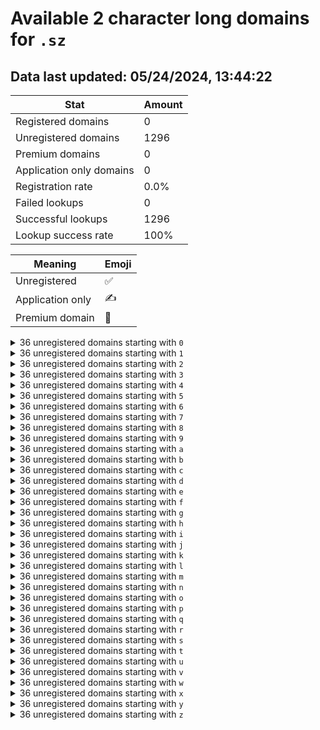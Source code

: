 # Available 2 character long domains for `.sz`

## Data last updated: 05/24/2024, 13:44:22

|Stat|Amount|
|--|--|
|Registered domains|0|
|Unregistered domains|1296|
|Premium domains|0|
|Application only domains|0|
|Registration rate|0.0%|
|Failed lookups|0|
|Successful lookups|1296|
|Lookup success rate|100%|


|Meaning|Emoji|
|--|--|
|Unregistered|:white_check_mark:|
|Application only|:writing_hand:|
|Premium domain|:gem:|

<details>
<summary>36 unregistered domains starting with <bold><code>0</code></bold></summary>

|Type|Domain|
|--|--|
|:white_check_mark:|`00.sz`|
|:white_check_mark:|`01.sz`|
|:white_check_mark:|`02.sz`|
|:white_check_mark:|`03.sz`|
|:white_check_mark:|`04.sz`|
|:white_check_mark:|`05.sz`|
|:white_check_mark:|`06.sz`|
|:white_check_mark:|`07.sz`|
|:white_check_mark:|`08.sz`|
|:white_check_mark:|`09.sz`|
|:white_check_mark:|`0a.sz`|
|:white_check_mark:|`0b.sz`|
|:white_check_mark:|`0c.sz`|
|:white_check_mark:|`0d.sz`|
|:white_check_mark:|`0e.sz`|
|:white_check_mark:|`0f.sz`|
|:white_check_mark:|`0g.sz`|
|:white_check_mark:|`0h.sz`|
|:white_check_mark:|`0i.sz`|
|:white_check_mark:|`0j.sz`|
|:white_check_mark:|`0k.sz`|
|:white_check_mark:|`0l.sz`|
|:white_check_mark:|`0m.sz`|
|:white_check_mark:|`0n.sz`|
|:white_check_mark:|`0o.sz`|
|:white_check_mark:|`0p.sz`|
|:white_check_mark:|`0q.sz`|
|:white_check_mark:|`0r.sz`|
|:white_check_mark:|`0s.sz`|
|:white_check_mark:|`0t.sz`|
|:white_check_mark:|`0u.sz`|
|:white_check_mark:|`0v.sz`|
|:white_check_mark:|`0w.sz`|
|:white_check_mark:|`0x.sz`|
|:white_check_mark:|`0y.sz`|
|:white_check_mark:|`0z.sz`|
</details>
<details>
<summary>36 unregistered domains starting with <bold><code>1</code></bold></summary>

|Type|Domain|
|--|--|
|:white_check_mark:|`10.sz`|
|:white_check_mark:|`11.sz`|
|:white_check_mark:|`12.sz`|
|:white_check_mark:|`13.sz`|
|:white_check_mark:|`14.sz`|
|:white_check_mark:|`15.sz`|
|:white_check_mark:|`16.sz`|
|:white_check_mark:|`17.sz`|
|:white_check_mark:|`18.sz`|
|:white_check_mark:|`19.sz`|
|:white_check_mark:|`1a.sz`|
|:white_check_mark:|`1b.sz`|
|:white_check_mark:|`1c.sz`|
|:white_check_mark:|`1d.sz`|
|:white_check_mark:|`1e.sz`|
|:white_check_mark:|`1f.sz`|
|:white_check_mark:|`1g.sz`|
|:white_check_mark:|`1h.sz`|
|:white_check_mark:|`1i.sz`|
|:white_check_mark:|`1j.sz`|
|:white_check_mark:|`1k.sz`|
|:white_check_mark:|`1l.sz`|
|:white_check_mark:|`1m.sz`|
|:white_check_mark:|`1n.sz`|
|:white_check_mark:|`1o.sz`|
|:white_check_mark:|`1p.sz`|
|:white_check_mark:|`1q.sz`|
|:white_check_mark:|`1r.sz`|
|:white_check_mark:|`1s.sz`|
|:white_check_mark:|`1t.sz`|
|:white_check_mark:|`1u.sz`|
|:white_check_mark:|`1v.sz`|
|:white_check_mark:|`1w.sz`|
|:white_check_mark:|`1x.sz`|
|:white_check_mark:|`1y.sz`|
|:white_check_mark:|`1z.sz`|
</details>
<details>
<summary>36 unregistered domains starting with <bold><code>2</code></bold></summary>

|Type|Domain|
|--|--|
|:white_check_mark:|`20.sz`|
|:white_check_mark:|`21.sz`|
|:white_check_mark:|`22.sz`|
|:white_check_mark:|`23.sz`|
|:white_check_mark:|`24.sz`|
|:white_check_mark:|`25.sz`|
|:white_check_mark:|`26.sz`|
|:white_check_mark:|`27.sz`|
|:white_check_mark:|`28.sz`|
|:white_check_mark:|`29.sz`|
|:white_check_mark:|`2a.sz`|
|:white_check_mark:|`2b.sz`|
|:white_check_mark:|`2c.sz`|
|:white_check_mark:|`2d.sz`|
|:white_check_mark:|`2e.sz`|
|:white_check_mark:|`2f.sz`|
|:white_check_mark:|`2g.sz`|
|:white_check_mark:|`2h.sz`|
|:white_check_mark:|`2i.sz`|
|:white_check_mark:|`2j.sz`|
|:white_check_mark:|`2k.sz`|
|:white_check_mark:|`2l.sz`|
|:white_check_mark:|`2m.sz`|
|:white_check_mark:|`2n.sz`|
|:white_check_mark:|`2o.sz`|
|:white_check_mark:|`2p.sz`|
|:white_check_mark:|`2q.sz`|
|:white_check_mark:|`2r.sz`|
|:white_check_mark:|`2s.sz`|
|:white_check_mark:|`2t.sz`|
|:white_check_mark:|`2u.sz`|
|:white_check_mark:|`2v.sz`|
|:white_check_mark:|`2w.sz`|
|:white_check_mark:|`2x.sz`|
|:white_check_mark:|`2y.sz`|
|:white_check_mark:|`2z.sz`|
</details>
<details>
<summary>36 unregistered domains starting with <bold><code>3</code></bold></summary>

|Type|Domain|
|--|--|
|:white_check_mark:|`30.sz`|
|:white_check_mark:|`31.sz`|
|:white_check_mark:|`32.sz`|
|:white_check_mark:|`33.sz`|
|:white_check_mark:|`34.sz`|
|:white_check_mark:|`35.sz`|
|:white_check_mark:|`36.sz`|
|:white_check_mark:|`37.sz`|
|:white_check_mark:|`38.sz`|
|:white_check_mark:|`39.sz`|
|:white_check_mark:|`3a.sz`|
|:white_check_mark:|`3b.sz`|
|:white_check_mark:|`3c.sz`|
|:white_check_mark:|`3d.sz`|
|:white_check_mark:|`3e.sz`|
|:white_check_mark:|`3f.sz`|
|:white_check_mark:|`3g.sz`|
|:white_check_mark:|`3h.sz`|
|:white_check_mark:|`3i.sz`|
|:white_check_mark:|`3j.sz`|
|:white_check_mark:|`3k.sz`|
|:white_check_mark:|`3l.sz`|
|:white_check_mark:|`3m.sz`|
|:white_check_mark:|`3n.sz`|
|:white_check_mark:|`3o.sz`|
|:white_check_mark:|`3p.sz`|
|:white_check_mark:|`3q.sz`|
|:white_check_mark:|`3r.sz`|
|:white_check_mark:|`3s.sz`|
|:white_check_mark:|`3t.sz`|
|:white_check_mark:|`3u.sz`|
|:white_check_mark:|`3v.sz`|
|:white_check_mark:|`3w.sz`|
|:white_check_mark:|`3x.sz`|
|:white_check_mark:|`3y.sz`|
|:white_check_mark:|`3z.sz`|
</details>
<details>
<summary>36 unregistered domains starting with <bold><code>4</code></bold></summary>

|Type|Domain|
|--|--|
|:white_check_mark:|`40.sz`|
|:white_check_mark:|`41.sz`|
|:white_check_mark:|`42.sz`|
|:white_check_mark:|`43.sz`|
|:white_check_mark:|`44.sz`|
|:white_check_mark:|`45.sz`|
|:white_check_mark:|`46.sz`|
|:white_check_mark:|`47.sz`|
|:white_check_mark:|`48.sz`|
|:white_check_mark:|`49.sz`|
|:white_check_mark:|`4a.sz`|
|:white_check_mark:|`4b.sz`|
|:white_check_mark:|`4c.sz`|
|:white_check_mark:|`4d.sz`|
|:white_check_mark:|`4e.sz`|
|:white_check_mark:|`4f.sz`|
|:white_check_mark:|`4g.sz`|
|:white_check_mark:|`4h.sz`|
|:white_check_mark:|`4i.sz`|
|:white_check_mark:|`4j.sz`|
|:white_check_mark:|`4k.sz`|
|:white_check_mark:|`4l.sz`|
|:white_check_mark:|`4m.sz`|
|:white_check_mark:|`4n.sz`|
|:white_check_mark:|`4o.sz`|
|:white_check_mark:|`4p.sz`|
|:white_check_mark:|`4q.sz`|
|:white_check_mark:|`4r.sz`|
|:white_check_mark:|`4s.sz`|
|:white_check_mark:|`4t.sz`|
|:white_check_mark:|`4u.sz`|
|:white_check_mark:|`4v.sz`|
|:white_check_mark:|`4w.sz`|
|:white_check_mark:|`4x.sz`|
|:white_check_mark:|`4y.sz`|
|:white_check_mark:|`4z.sz`|
</details>
<details>
<summary>36 unregistered domains starting with <bold><code>5</code></bold></summary>

|Type|Domain|
|--|--|
|:white_check_mark:|`50.sz`|
|:white_check_mark:|`51.sz`|
|:white_check_mark:|`52.sz`|
|:white_check_mark:|`53.sz`|
|:white_check_mark:|`54.sz`|
|:white_check_mark:|`55.sz`|
|:white_check_mark:|`56.sz`|
|:white_check_mark:|`57.sz`|
|:white_check_mark:|`58.sz`|
|:white_check_mark:|`59.sz`|
|:white_check_mark:|`5a.sz`|
|:white_check_mark:|`5b.sz`|
|:white_check_mark:|`5c.sz`|
|:white_check_mark:|`5d.sz`|
|:white_check_mark:|`5e.sz`|
|:white_check_mark:|`5f.sz`|
|:white_check_mark:|`5g.sz`|
|:white_check_mark:|`5h.sz`|
|:white_check_mark:|`5i.sz`|
|:white_check_mark:|`5j.sz`|
|:white_check_mark:|`5k.sz`|
|:white_check_mark:|`5l.sz`|
|:white_check_mark:|`5m.sz`|
|:white_check_mark:|`5n.sz`|
|:white_check_mark:|`5o.sz`|
|:white_check_mark:|`5p.sz`|
|:white_check_mark:|`5q.sz`|
|:white_check_mark:|`5r.sz`|
|:white_check_mark:|`5s.sz`|
|:white_check_mark:|`5t.sz`|
|:white_check_mark:|`5u.sz`|
|:white_check_mark:|`5v.sz`|
|:white_check_mark:|`5w.sz`|
|:white_check_mark:|`5x.sz`|
|:white_check_mark:|`5y.sz`|
|:white_check_mark:|`5z.sz`|
</details>
<details>
<summary>36 unregistered domains starting with <bold><code>6</code></bold></summary>

|Type|Domain|
|--|--|
|:white_check_mark:|`60.sz`|
|:white_check_mark:|`61.sz`|
|:white_check_mark:|`62.sz`|
|:white_check_mark:|`63.sz`|
|:white_check_mark:|`64.sz`|
|:white_check_mark:|`65.sz`|
|:white_check_mark:|`66.sz`|
|:white_check_mark:|`67.sz`|
|:white_check_mark:|`68.sz`|
|:white_check_mark:|`69.sz`|
|:white_check_mark:|`6a.sz`|
|:white_check_mark:|`6b.sz`|
|:white_check_mark:|`6c.sz`|
|:white_check_mark:|`6d.sz`|
|:white_check_mark:|`6e.sz`|
|:white_check_mark:|`6f.sz`|
|:white_check_mark:|`6g.sz`|
|:white_check_mark:|`6h.sz`|
|:white_check_mark:|`6i.sz`|
|:white_check_mark:|`6j.sz`|
|:white_check_mark:|`6k.sz`|
|:white_check_mark:|`6l.sz`|
|:white_check_mark:|`6m.sz`|
|:white_check_mark:|`6n.sz`|
|:white_check_mark:|`6o.sz`|
|:white_check_mark:|`6p.sz`|
|:white_check_mark:|`6q.sz`|
|:white_check_mark:|`6r.sz`|
|:white_check_mark:|`6s.sz`|
|:white_check_mark:|`6t.sz`|
|:white_check_mark:|`6u.sz`|
|:white_check_mark:|`6v.sz`|
|:white_check_mark:|`6w.sz`|
|:white_check_mark:|`6x.sz`|
|:white_check_mark:|`6y.sz`|
|:white_check_mark:|`6z.sz`|
</details>
<details>
<summary>36 unregistered domains starting with <bold><code>7</code></bold></summary>

|Type|Domain|
|--|--|
|:white_check_mark:|`70.sz`|
|:white_check_mark:|`71.sz`|
|:white_check_mark:|`72.sz`|
|:white_check_mark:|`73.sz`|
|:white_check_mark:|`74.sz`|
|:white_check_mark:|`75.sz`|
|:white_check_mark:|`76.sz`|
|:white_check_mark:|`77.sz`|
|:white_check_mark:|`78.sz`|
|:white_check_mark:|`79.sz`|
|:white_check_mark:|`7a.sz`|
|:white_check_mark:|`7b.sz`|
|:white_check_mark:|`7c.sz`|
|:white_check_mark:|`7d.sz`|
|:white_check_mark:|`7e.sz`|
|:white_check_mark:|`7f.sz`|
|:white_check_mark:|`7g.sz`|
|:white_check_mark:|`7h.sz`|
|:white_check_mark:|`7i.sz`|
|:white_check_mark:|`7j.sz`|
|:white_check_mark:|`7k.sz`|
|:white_check_mark:|`7l.sz`|
|:white_check_mark:|`7m.sz`|
|:white_check_mark:|`7n.sz`|
|:white_check_mark:|`7o.sz`|
|:white_check_mark:|`7p.sz`|
|:white_check_mark:|`7q.sz`|
|:white_check_mark:|`7r.sz`|
|:white_check_mark:|`7s.sz`|
|:white_check_mark:|`7t.sz`|
|:white_check_mark:|`7u.sz`|
|:white_check_mark:|`7v.sz`|
|:white_check_mark:|`7w.sz`|
|:white_check_mark:|`7x.sz`|
|:white_check_mark:|`7y.sz`|
|:white_check_mark:|`7z.sz`|
</details>
<details>
<summary>36 unregistered domains starting with <bold><code>8</code></bold></summary>

|Type|Domain|
|--|--|
|:white_check_mark:|`80.sz`|
|:white_check_mark:|`81.sz`|
|:white_check_mark:|`82.sz`|
|:white_check_mark:|`83.sz`|
|:white_check_mark:|`84.sz`|
|:white_check_mark:|`85.sz`|
|:white_check_mark:|`86.sz`|
|:white_check_mark:|`87.sz`|
|:white_check_mark:|`88.sz`|
|:white_check_mark:|`89.sz`|
|:white_check_mark:|`8a.sz`|
|:white_check_mark:|`8b.sz`|
|:white_check_mark:|`8c.sz`|
|:white_check_mark:|`8d.sz`|
|:white_check_mark:|`8e.sz`|
|:white_check_mark:|`8f.sz`|
|:white_check_mark:|`8g.sz`|
|:white_check_mark:|`8h.sz`|
|:white_check_mark:|`8i.sz`|
|:white_check_mark:|`8j.sz`|
|:white_check_mark:|`8k.sz`|
|:white_check_mark:|`8l.sz`|
|:white_check_mark:|`8m.sz`|
|:white_check_mark:|`8n.sz`|
|:white_check_mark:|`8o.sz`|
|:white_check_mark:|`8p.sz`|
|:white_check_mark:|`8q.sz`|
|:white_check_mark:|`8r.sz`|
|:white_check_mark:|`8s.sz`|
|:white_check_mark:|`8t.sz`|
|:white_check_mark:|`8u.sz`|
|:white_check_mark:|`8v.sz`|
|:white_check_mark:|`8w.sz`|
|:white_check_mark:|`8x.sz`|
|:white_check_mark:|`8y.sz`|
|:white_check_mark:|`8z.sz`|
</details>
<details>
<summary>36 unregistered domains starting with <bold><code>9</code></bold></summary>

|Type|Domain|
|--|--|
|:white_check_mark:|`90.sz`|
|:white_check_mark:|`91.sz`|
|:white_check_mark:|`92.sz`|
|:white_check_mark:|`93.sz`|
|:white_check_mark:|`94.sz`|
|:white_check_mark:|`95.sz`|
|:white_check_mark:|`96.sz`|
|:white_check_mark:|`97.sz`|
|:white_check_mark:|`98.sz`|
|:white_check_mark:|`99.sz`|
|:white_check_mark:|`9a.sz`|
|:white_check_mark:|`9b.sz`|
|:white_check_mark:|`9c.sz`|
|:white_check_mark:|`9d.sz`|
|:white_check_mark:|`9e.sz`|
|:white_check_mark:|`9f.sz`|
|:white_check_mark:|`9g.sz`|
|:white_check_mark:|`9h.sz`|
|:white_check_mark:|`9i.sz`|
|:white_check_mark:|`9j.sz`|
|:white_check_mark:|`9k.sz`|
|:white_check_mark:|`9l.sz`|
|:white_check_mark:|`9m.sz`|
|:white_check_mark:|`9n.sz`|
|:white_check_mark:|`9o.sz`|
|:white_check_mark:|`9p.sz`|
|:white_check_mark:|`9q.sz`|
|:white_check_mark:|`9r.sz`|
|:white_check_mark:|`9s.sz`|
|:white_check_mark:|`9t.sz`|
|:white_check_mark:|`9u.sz`|
|:white_check_mark:|`9v.sz`|
|:white_check_mark:|`9w.sz`|
|:white_check_mark:|`9x.sz`|
|:white_check_mark:|`9y.sz`|
|:white_check_mark:|`9z.sz`|
</details>
<details>
<summary>36 unregistered domains starting with <bold><code>a</code></bold></summary>

|Type|Domain|
|--|--|
|:white_check_mark:|`a0.sz`|
|:white_check_mark:|`a1.sz`|
|:white_check_mark:|`a2.sz`|
|:white_check_mark:|`a3.sz`|
|:white_check_mark:|`a4.sz`|
|:white_check_mark:|`a5.sz`|
|:white_check_mark:|`a6.sz`|
|:white_check_mark:|`a7.sz`|
|:white_check_mark:|`a8.sz`|
|:white_check_mark:|`a9.sz`|
|:white_check_mark:|`aa.sz`|
|:white_check_mark:|`ab.sz`|
|:white_check_mark:|`ac.sz`|
|:white_check_mark:|`ad.sz`|
|:white_check_mark:|`ae.sz`|
|:white_check_mark:|`af.sz`|
|:white_check_mark:|`ag.sz`|
|:white_check_mark:|`ah.sz`|
|:white_check_mark:|`ai.sz`|
|:white_check_mark:|`aj.sz`|
|:white_check_mark:|`ak.sz`|
|:white_check_mark:|`al.sz`|
|:white_check_mark:|`am.sz`|
|:white_check_mark:|`an.sz`|
|:white_check_mark:|`ao.sz`|
|:white_check_mark:|`ap.sz`|
|:white_check_mark:|`aq.sz`|
|:white_check_mark:|`ar.sz`|
|:white_check_mark:|`as.sz`|
|:white_check_mark:|`at.sz`|
|:white_check_mark:|`au.sz`|
|:white_check_mark:|`av.sz`|
|:white_check_mark:|`aw.sz`|
|:white_check_mark:|`ax.sz`|
|:white_check_mark:|`ay.sz`|
|:white_check_mark:|`az.sz`|
</details>
<details>
<summary>36 unregistered domains starting with <bold><code>b</code></bold></summary>

|Type|Domain|
|--|--|
|:white_check_mark:|`b0.sz`|
|:white_check_mark:|`b1.sz`|
|:white_check_mark:|`b2.sz`|
|:white_check_mark:|`b3.sz`|
|:white_check_mark:|`b4.sz`|
|:white_check_mark:|`b5.sz`|
|:white_check_mark:|`b6.sz`|
|:white_check_mark:|`b7.sz`|
|:white_check_mark:|`b8.sz`|
|:white_check_mark:|`b9.sz`|
|:white_check_mark:|`ba.sz`|
|:white_check_mark:|`bb.sz`|
|:white_check_mark:|`bc.sz`|
|:white_check_mark:|`bd.sz`|
|:white_check_mark:|`be.sz`|
|:white_check_mark:|`bf.sz`|
|:white_check_mark:|`bg.sz`|
|:white_check_mark:|`bh.sz`|
|:white_check_mark:|`bi.sz`|
|:white_check_mark:|`bj.sz`|
|:white_check_mark:|`bk.sz`|
|:white_check_mark:|`bl.sz`|
|:white_check_mark:|`bm.sz`|
|:white_check_mark:|`bn.sz`|
|:white_check_mark:|`bo.sz`|
|:white_check_mark:|`bp.sz`|
|:white_check_mark:|`bq.sz`|
|:white_check_mark:|`br.sz`|
|:white_check_mark:|`bs.sz`|
|:white_check_mark:|`bt.sz`|
|:white_check_mark:|`bu.sz`|
|:white_check_mark:|`bv.sz`|
|:white_check_mark:|`bw.sz`|
|:white_check_mark:|`bx.sz`|
|:white_check_mark:|`by.sz`|
|:white_check_mark:|`bz.sz`|
</details>
<details>
<summary>36 unregistered domains starting with <bold><code>c</code></bold></summary>

|Type|Domain|
|--|--|
|:white_check_mark:|`c0.sz`|
|:white_check_mark:|`c1.sz`|
|:white_check_mark:|`c2.sz`|
|:white_check_mark:|`c3.sz`|
|:white_check_mark:|`c4.sz`|
|:white_check_mark:|`c5.sz`|
|:white_check_mark:|`c6.sz`|
|:white_check_mark:|`c7.sz`|
|:white_check_mark:|`c8.sz`|
|:white_check_mark:|`c9.sz`|
|:white_check_mark:|`ca.sz`|
|:white_check_mark:|`cb.sz`|
|:white_check_mark:|`cc.sz`|
|:white_check_mark:|`cd.sz`|
|:white_check_mark:|`ce.sz`|
|:white_check_mark:|`cf.sz`|
|:white_check_mark:|`cg.sz`|
|:white_check_mark:|`ch.sz`|
|:white_check_mark:|`ci.sz`|
|:white_check_mark:|`cj.sz`|
|:white_check_mark:|`ck.sz`|
|:white_check_mark:|`cl.sz`|
|:white_check_mark:|`cm.sz`|
|:white_check_mark:|`cn.sz`|
|:white_check_mark:|`co.sz`|
|:white_check_mark:|`cp.sz`|
|:white_check_mark:|`cq.sz`|
|:white_check_mark:|`cr.sz`|
|:white_check_mark:|`cs.sz`|
|:white_check_mark:|`ct.sz`|
|:white_check_mark:|`cu.sz`|
|:white_check_mark:|`cv.sz`|
|:white_check_mark:|`cw.sz`|
|:white_check_mark:|`cx.sz`|
|:white_check_mark:|`cy.sz`|
|:white_check_mark:|`cz.sz`|
</details>
<details>
<summary>36 unregistered domains starting with <bold><code>d</code></bold></summary>

|Type|Domain|
|--|--|
|:white_check_mark:|`d0.sz`|
|:white_check_mark:|`d1.sz`|
|:white_check_mark:|`d2.sz`|
|:white_check_mark:|`d3.sz`|
|:white_check_mark:|`d4.sz`|
|:white_check_mark:|`d5.sz`|
|:white_check_mark:|`d6.sz`|
|:white_check_mark:|`d7.sz`|
|:white_check_mark:|`d8.sz`|
|:white_check_mark:|`d9.sz`|
|:white_check_mark:|`da.sz`|
|:white_check_mark:|`db.sz`|
|:white_check_mark:|`dc.sz`|
|:white_check_mark:|`dd.sz`|
|:white_check_mark:|`de.sz`|
|:white_check_mark:|`df.sz`|
|:white_check_mark:|`dg.sz`|
|:white_check_mark:|`dh.sz`|
|:white_check_mark:|`di.sz`|
|:white_check_mark:|`dj.sz`|
|:white_check_mark:|`dk.sz`|
|:white_check_mark:|`dl.sz`|
|:white_check_mark:|`dm.sz`|
|:white_check_mark:|`dn.sz`|
|:white_check_mark:|`do.sz`|
|:white_check_mark:|`dp.sz`|
|:white_check_mark:|`dq.sz`|
|:white_check_mark:|`dr.sz`|
|:white_check_mark:|`ds.sz`|
|:white_check_mark:|`dt.sz`|
|:white_check_mark:|`du.sz`|
|:white_check_mark:|`dv.sz`|
|:white_check_mark:|`dw.sz`|
|:white_check_mark:|`dx.sz`|
|:white_check_mark:|`dy.sz`|
|:white_check_mark:|`dz.sz`|
</details>
<details>
<summary>36 unregistered domains starting with <bold><code>e</code></bold></summary>

|Type|Domain|
|--|--|
|:white_check_mark:|`e0.sz`|
|:white_check_mark:|`e1.sz`|
|:white_check_mark:|`e2.sz`|
|:white_check_mark:|`e3.sz`|
|:white_check_mark:|`e4.sz`|
|:white_check_mark:|`e5.sz`|
|:white_check_mark:|`e6.sz`|
|:white_check_mark:|`e7.sz`|
|:white_check_mark:|`e8.sz`|
|:white_check_mark:|`e9.sz`|
|:white_check_mark:|`ea.sz`|
|:white_check_mark:|`eb.sz`|
|:white_check_mark:|`ec.sz`|
|:white_check_mark:|`ed.sz`|
|:white_check_mark:|`ee.sz`|
|:white_check_mark:|`ef.sz`|
|:white_check_mark:|`eg.sz`|
|:white_check_mark:|`eh.sz`|
|:white_check_mark:|`ei.sz`|
|:white_check_mark:|`ej.sz`|
|:white_check_mark:|`ek.sz`|
|:white_check_mark:|`el.sz`|
|:white_check_mark:|`em.sz`|
|:white_check_mark:|`en.sz`|
|:white_check_mark:|`eo.sz`|
|:white_check_mark:|`ep.sz`|
|:white_check_mark:|`eq.sz`|
|:white_check_mark:|`er.sz`|
|:white_check_mark:|`es.sz`|
|:white_check_mark:|`et.sz`|
|:white_check_mark:|`eu.sz`|
|:white_check_mark:|`ev.sz`|
|:white_check_mark:|`ew.sz`|
|:white_check_mark:|`ex.sz`|
|:white_check_mark:|`ey.sz`|
|:white_check_mark:|`ez.sz`|
</details>
<details>
<summary>36 unregistered domains starting with <bold><code>f</code></bold></summary>

|Type|Domain|
|--|--|
|:white_check_mark:|`f0.sz`|
|:white_check_mark:|`f1.sz`|
|:white_check_mark:|`f2.sz`|
|:white_check_mark:|`f3.sz`|
|:white_check_mark:|`f4.sz`|
|:white_check_mark:|`f5.sz`|
|:white_check_mark:|`f6.sz`|
|:white_check_mark:|`f7.sz`|
|:white_check_mark:|`f8.sz`|
|:white_check_mark:|`f9.sz`|
|:white_check_mark:|`fa.sz`|
|:white_check_mark:|`fb.sz`|
|:white_check_mark:|`fc.sz`|
|:white_check_mark:|`fd.sz`|
|:white_check_mark:|`fe.sz`|
|:white_check_mark:|`ff.sz`|
|:white_check_mark:|`fg.sz`|
|:white_check_mark:|`fh.sz`|
|:white_check_mark:|`fi.sz`|
|:white_check_mark:|`fj.sz`|
|:white_check_mark:|`fk.sz`|
|:white_check_mark:|`fl.sz`|
|:white_check_mark:|`fm.sz`|
|:white_check_mark:|`fn.sz`|
|:white_check_mark:|`fo.sz`|
|:white_check_mark:|`fp.sz`|
|:white_check_mark:|`fq.sz`|
|:white_check_mark:|`fr.sz`|
|:white_check_mark:|`fs.sz`|
|:white_check_mark:|`ft.sz`|
|:white_check_mark:|`fu.sz`|
|:white_check_mark:|`fv.sz`|
|:white_check_mark:|`fw.sz`|
|:white_check_mark:|`fx.sz`|
|:white_check_mark:|`fy.sz`|
|:white_check_mark:|`fz.sz`|
</details>
<details>
<summary>36 unregistered domains starting with <bold><code>g</code></bold></summary>

|Type|Domain|
|--|--|
|:white_check_mark:|`g0.sz`|
|:white_check_mark:|`g1.sz`|
|:white_check_mark:|`g2.sz`|
|:white_check_mark:|`g3.sz`|
|:white_check_mark:|`g4.sz`|
|:white_check_mark:|`g5.sz`|
|:white_check_mark:|`g6.sz`|
|:white_check_mark:|`g7.sz`|
|:white_check_mark:|`g8.sz`|
|:white_check_mark:|`g9.sz`|
|:white_check_mark:|`ga.sz`|
|:white_check_mark:|`gb.sz`|
|:white_check_mark:|`gc.sz`|
|:white_check_mark:|`gd.sz`|
|:white_check_mark:|`ge.sz`|
|:white_check_mark:|`gf.sz`|
|:white_check_mark:|`gg.sz`|
|:white_check_mark:|`gh.sz`|
|:white_check_mark:|`gi.sz`|
|:white_check_mark:|`gj.sz`|
|:white_check_mark:|`gk.sz`|
|:white_check_mark:|`gl.sz`|
|:white_check_mark:|`gm.sz`|
|:white_check_mark:|`gn.sz`|
|:white_check_mark:|`go.sz`|
|:white_check_mark:|`gp.sz`|
|:white_check_mark:|`gq.sz`|
|:white_check_mark:|`gr.sz`|
|:white_check_mark:|`gs.sz`|
|:white_check_mark:|`gt.sz`|
|:white_check_mark:|`gu.sz`|
|:white_check_mark:|`gv.sz`|
|:white_check_mark:|`gw.sz`|
|:white_check_mark:|`gx.sz`|
|:white_check_mark:|`gy.sz`|
|:white_check_mark:|`gz.sz`|
</details>
<details>
<summary>36 unregistered domains starting with <bold><code>h</code></bold></summary>

|Type|Domain|
|--|--|
|:white_check_mark:|`h0.sz`|
|:white_check_mark:|`h1.sz`|
|:white_check_mark:|`h2.sz`|
|:white_check_mark:|`h3.sz`|
|:white_check_mark:|`h4.sz`|
|:white_check_mark:|`h5.sz`|
|:white_check_mark:|`h6.sz`|
|:white_check_mark:|`h7.sz`|
|:white_check_mark:|`h8.sz`|
|:white_check_mark:|`h9.sz`|
|:white_check_mark:|`ha.sz`|
|:white_check_mark:|`hb.sz`|
|:white_check_mark:|`hc.sz`|
|:white_check_mark:|`hd.sz`|
|:white_check_mark:|`he.sz`|
|:white_check_mark:|`hf.sz`|
|:white_check_mark:|`hg.sz`|
|:white_check_mark:|`hh.sz`|
|:white_check_mark:|`hi.sz`|
|:white_check_mark:|`hj.sz`|
|:white_check_mark:|`hk.sz`|
|:white_check_mark:|`hl.sz`|
|:white_check_mark:|`hm.sz`|
|:white_check_mark:|`hn.sz`|
|:white_check_mark:|`ho.sz`|
|:white_check_mark:|`hp.sz`|
|:white_check_mark:|`hq.sz`|
|:white_check_mark:|`hr.sz`|
|:white_check_mark:|`hs.sz`|
|:white_check_mark:|`ht.sz`|
|:white_check_mark:|`hu.sz`|
|:white_check_mark:|`hv.sz`|
|:white_check_mark:|`hw.sz`|
|:white_check_mark:|`hx.sz`|
|:white_check_mark:|`hy.sz`|
|:white_check_mark:|`hz.sz`|
</details>
<details>
<summary>36 unregistered domains starting with <bold><code>i</code></bold></summary>

|Type|Domain|
|--|--|
|:white_check_mark:|`i0.sz`|
|:white_check_mark:|`i1.sz`|
|:white_check_mark:|`i2.sz`|
|:white_check_mark:|`i3.sz`|
|:white_check_mark:|`i4.sz`|
|:white_check_mark:|`i5.sz`|
|:white_check_mark:|`i6.sz`|
|:white_check_mark:|`i7.sz`|
|:white_check_mark:|`i8.sz`|
|:white_check_mark:|`i9.sz`|
|:white_check_mark:|`ia.sz`|
|:white_check_mark:|`ib.sz`|
|:white_check_mark:|`ic.sz`|
|:white_check_mark:|`id.sz`|
|:white_check_mark:|`ie.sz`|
|:white_check_mark:|`if.sz`|
|:white_check_mark:|`ig.sz`|
|:white_check_mark:|`ih.sz`|
|:white_check_mark:|`ii.sz`|
|:white_check_mark:|`ij.sz`|
|:white_check_mark:|`ik.sz`|
|:white_check_mark:|`il.sz`|
|:white_check_mark:|`im.sz`|
|:white_check_mark:|`in.sz`|
|:white_check_mark:|`io.sz`|
|:white_check_mark:|`ip.sz`|
|:white_check_mark:|`iq.sz`|
|:white_check_mark:|`ir.sz`|
|:white_check_mark:|`is.sz`|
|:white_check_mark:|`it.sz`|
|:white_check_mark:|`iu.sz`|
|:white_check_mark:|`iv.sz`|
|:white_check_mark:|`iw.sz`|
|:white_check_mark:|`ix.sz`|
|:white_check_mark:|`iy.sz`|
|:white_check_mark:|`iz.sz`|
</details>
<details>
<summary>36 unregistered domains starting with <bold><code>j</code></bold></summary>

|Type|Domain|
|--|--|
|:white_check_mark:|`j0.sz`|
|:white_check_mark:|`j1.sz`|
|:white_check_mark:|`j2.sz`|
|:white_check_mark:|`j3.sz`|
|:white_check_mark:|`j4.sz`|
|:white_check_mark:|`j5.sz`|
|:white_check_mark:|`j6.sz`|
|:white_check_mark:|`j7.sz`|
|:white_check_mark:|`j8.sz`|
|:white_check_mark:|`j9.sz`|
|:white_check_mark:|`ja.sz`|
|:white_check_mark:|`jb.sz`|
|:white_check_mark:|`jc.sz`|
|:white_check_mark:|`jd.sz`|
|:white_check_mark:|`je.sz`|
|:white_check_mark:|`jf.sz`|
|:white_check_mark:|`jg.sz`|
|:white_check_mark:|`jh.sz`|
|:white_check_mark:|`ji.sz`|
|:white_check_mark:|`jj.sz`|
|:white_check_mark:|`jk.sz`|
|:white_check_mark:|`jl.sz`|
|:white_check_mark:|`jm.sz`|
|:white_check_mark:|`jn.sz`|
|:white_check_mark:|`jo.sz`|
|:white_check_mark:|`jp.sz`|
|:white_check_mark:|`jq.sz`|
|:white_check_mark:|`jr.sz`|
|:white_check_mark:|`js.sz`|
|:white_check_mark:|`jt.sz`|
|:white_check_mark:|`ju.sz`|
|:white_check_mark:|`jv.sz`|
|:white_check_mark:|`jw.sz`|
|:white_check_mark:|`jx.sz`|
|:white_check_mark:|`jy.sz`|
|:white_check_mark:|`jz.sz`|
</details>
<details>
<summary>36 unregistered domains starting with <bold><code>k</code></bold></summary>

|Type|Domain|
|--|--|
|:white_check_mark:|`k0.sz`|
|:white_check_mark:|`k1.sz`|
|:white_check_mark:|`k2.sz`|
|:white_check_mark:|`k3.sz`|
|:white_check_mark:|`k4.sz`|
|:white_check_mark:|`k5.sz`|
|:white_check_mark:|`k6.sz`|
|:white_check_mark:|`k7.sz`|
|:white_check_mark:|`k8.sz`|
|:white_check_mark:|`k9.sz`|
|:white_check_mark:|`ka.sz`|
|:white_check_mark:|`kb.sz`|
|:white_check_mark:|`kc.sz`|
|:white_check_mark:|`kd.sz`|
|:white_check_mark:|`ke.sz`|
|:white_check_mark:|`kf.sz`|
|:white_check_mark:|`kg.sz`|
|:white_check_mark:|`kh.sz`|
|:white_check_mark:|`ki.sz`|
|:white_check_mark:|`kj.sz`|
|:white_check_mark:|`kk.sz`|
|:white_check_mark:|`kl.sz`|
|:white_check_mark:|`km.sz`|
|:white_check_mark:|`kn.sz`|
|:white_check_mark:|`ko.sz`|
|:white_check_mark:|`kp.sz`|
|:white_check_mark:|`kq.sz`|
|:white_check_mark:|`kr.sz`|
|:white_check_mark:|`ks.sz`|
|:white_check_mark:|`kt.sz`|
|:white_check_mark:|`ku.sz`|
|:white_check_mark:|`kv.sz`|
|:white_check_mark:|`kw.sz`|
|:white_check_mark:|`kx.sz`|
|:white_check_mark:|`ky.sz`|
|:white_check_mark:|`kz.sz`|
</details>
<details>
<summary>36 unregistered domains starting with <bold><code>l</code></bold></summary>

|Type|Domain|
|--|--|
|:white_check_mark:|`l0.sz`|
|:white_check_mark:|`l1.sz`|
|:white_check_mark:|`l2.sz`|
|:white_check_mark:|`l3.sz`|
|:white_check_mark:|`l4.sz`|
|:white_check_mark:|`l5.sz`|
|:white_check_mark:|`l6.sz`|
|:white_check_mark:|`l7.sz`|
|:white_check_mark:|`l8.sz`|
|:white_check_mark:|`l9.sz`|
|:white_check_mark:|`la.sz`|
|:white_check_mark:|`lb.sz`|
|:white_check_mark:|`lc.sz`|
|:white_check_mark:|`ld.sz`|
|:white_check_mark:|`le.sz`|
|:white_check_mark:|`lf.sz`|
|:white_check_mark:|`lg.sz`|
|:white_check_mark:|`lh.sz`|
|:white_check_mark:|`li.sz`|
|:white_check_mark:|`lj.sz`|
|:white_check_mark:|`lk.sz`|
|:white_check_mark:|`ll.sz`|
|:white_check_mark:|`lm.sz`|
|:white_check_mark:|`ln.sz`|
|:white_check_mark:|`lo.sz`|
|:white_check_mark:|`lp.sz`|
|:white_check_mark:|`lq.sz`|
|:white_check_mark:|`lr.sz`|
|:white_check_mark:|`ls.sz`|
|:white_check_mark:|`lt.sz`|
|:white_check_mark:|`lu.sz`|
|:white_check_mark:|`lv.sz`|
|:white_check_mark:|`lw.sz`|
|:white_check_mark:|`lx.sz`|
|:white_check_mark:|`ly.sz`|
|:white_check_mark:|`lz.sz`|
</details>
<details>
<summary>36 unregistered domains starting with <bold><code>m</code></bold></summary>

|Type|Domain|
|--|--|
|:white_check_mark:|`m0.sz`|
|:white_check_mark:|`m1.sz`|
|:white_check_mark:|`m2.sz`|
|:white_check_mark:|`m3.sz`|
|:white_check_mark:|`m4.sz`|
|:white_check_mark:|`m5.sz`|
|:white_check_mark:|`m6.sz`|
|:white_check_mark:|`m7.sz`|
|:white_check_mark:|`m8.sz`|
|:white_check_mark:|`m9.sz`|
|:white_check_mark:|`ma.sz`|
|:white_check_mark:|`mb.sz`|
|:white_check_mark:|`mc.sz`|
|:white_check_mark:|`md.sz`|
|:white_check_mark:|`me.sz`|
|:white_check_mark:|`mf.sz`|
|:white_check_mark:|`mg.sz`|
|:white_check_mark:|`mh.sz`|
|:white_check_mark:|`mi.sz`|
|:white_check_mark:|`mj.sz`|
|:white_check_mark:|`mk.sz`|
|:white_check_mark:|`ml.sz`|
|:white_check_mark:|`mm.sz`|
|:white_check_mark:|`mn.sz`|
|:white_check_mark:|`mo.sz`|
|:white_check_mark:|`mp.sz`|
|:white_check_mark:|`mq.sz`|
|:white_check_mark:|`mr.sz`|
|:white_check_mark:|`ms.sz`|
|:white_check_mark:|`mt.sz`|
|:white_check_mark:|`mu.sz`|
|:white_check_mark:|`mv.sz`|
|:white_check_mark:|`mw.sz`|
|:white_check_mark:|`mx.sz`|
|:white_check_mark:|`my.sz`|
|:white_check_mark:|`mz.sz`|
</details>
<details>
<summary>36 unregistered domains starting with <bold><code>n</code></bold></summary>

|Type|Domain|
|--|--|
|:white_check_mark:|`n0.sz`|
|:white_check_mark:|`n1.sz`|
|:white_check_mark:|`n2.sz`|
|:white_check_mark:|`n3.sz`|
|:white_check_mark:|`n4.sz`|
|:white_check_mark:|`n5.sz`|
|:white_check_mark:|`n6.sz`|
|:white_check_mark:|`n7.sz`|
|:white_check_mark:|`n8.sz`|
|:white_check_mark:|`n9.sz`|
|:white_check_mark:|`na.sz`|
|:white_check_mark:|`nb.sz`|
|:white_check_mark:|`nc.sz`|
|:white_check_mark:|`nd.sz`|
|:white_check_mark:|`ne.sz`|
|:white_check_mark:|`nf.sz`|
|:white_check_mark:|`ng.sz`|
|:white_check_mark:|`nh.sz`|
|:white_check_mark:|`ni.sz`|
|:white_check_mark:|`nj.sz`|
|:white_check_mark:|`nk.sz`|
|:white_check_mark:|`nl.sz`|
|:white_check_mark:|`nm.sz`|
|:white_check_mark:|`nn.sz`|
|:white_check_mark:|`no.sz`|
|:white_check_mark:|`np.sz`|
|:white_check_mark:|`nq.sz`|
|:white_check_mark:|`nr.sz`|
|:white_check_mark:|`ns.sz`|
|:white_check_mark:|`nt.sz`|
|:white_check_mark:|`nu.sz`|
|:white_check_mark:|`nv.sz`|
|:white_check_mark:|`nw.sz`|
|:white_check_mark:|`nx.sz`|
|:white_check_mark:|`ny.sz`|
|:white_check_mark:|`nz.sz`|
</details>
<details>
<summary>36 unregistered domains starting with <bold><code>o</code></bold></summary>

|Type|Domain|
|--|--|
|:white_check_mark:|`o0.sz`|
|:white_check_mark:|`o1.sz`|
|:white_check_mark:|`o2.sz`|
|:white_check_mark:|`o3.sz`|
|:white_check_mark:|`o4.sz`|
|:white_check_mark:|`o5.sz`|
|:white_check_mark:|`o6.sz`|
|:white_check_mark:|`o7.sz`|
|:white_check_mark:|`o8.sz`|
|:white_check_mark:|`o9.sz`|
|:white_check_mark:|`oa.sz`|
|:white_check_mark:|`ob.sz`|
|:white_check_mark:|`oc.sz`|
|:white_check_mark:|`od.sz`|
|:white_check_mark:|`oe.sz`|
|:white_check_mark:|`of.sz`|
|:white_check_mark:|`og.sz`|
|:white_check_mark:|`oh.sz`|
|:white_check_mark:|`oi.sz`|
|:white_check_mark:|`oj.sz`|
|:white_check_mark:|`ok.sz`|
|:white_check_mark:|`ol.sz`|
|:white_check_mark:|`om.sz`|
|:white_check_mark:|`on.sz`|
|:white_check_mark:|`oo.sz`|
|:white_check_mark:|`op.sz`|
|:white_check_mark:|`oq.sz`|
|:white_check_mark:|`or.sz`|
|:white_check_mark:|`os.sz`|
|:white_check_mark:|`ot.sz`|
|:white_check_mark:|`ou.sz`|
|:white_check_mark:|`ov.sz`|
|:white_check_mark:|`ow.sz`|
|:white_check_mark:|`ox.sz`|
|:white_check_mark:|`oy.sz`|
|:white_check_mark:|`oz.sz`|
</details>
<details>
<summary>36 unregistered domains starting with <bold><code>p</code></bold></summary>

|Type|Domain|
|--|--|
|:white_check_mark:|`p0.sz`|
|:white_check_mark:|`p1.sz`|
|:white_check_mark:|`p2.sz`|
|:white_check_mark:|`p3.sz`|
|:white_check_mark:|`p4.sz`|
|:white_check_mark:|`p5.sz`|
|:white_check_mark:|`p6.sz`|
|:white_check_mark:|`p7.sz`|
|:white_check_mark:|`p8.sz`|
|:white_check_mark:|`p9.sz`|
|:white_check_mark:|`pa.sz`|
|:white_check_mark:|`pb.sz`|
|:white_check_mark:|`pc.sz`|
|:white_check_mark:|`pd.sz`|
|:white_check_mark:|`pe.sz`|
|:white_check_mark:|`pf.sz`|
|:white_check_mark:|`pg.sz`|
|:white_check_mark:|`ph.sz`|
|:white_check_mark:|`pi.sz`|
|:white_check_mark:|`pj.sz`|
|:white_check_mark:|`pk.sz`|
|:white_check_mark:|`pl.sz`|
|:white_check_mark:|`pm.sz`|
|:white_check_mark:|`pn.sz`|
|:white_check_mark:|`po.sz`|
|:white_check_mark:|`pp.sz`|
|:white_check_mark:|`pq.sz`|
|:white_check_mark:|`pr.sz`|
|:white_check_mark:|`ps.sz`|
|:white_check_mark:|`pt.sz`|
|:white_check_mark:|`pu.sz`|
|:white_check_mark:|`pv.sz`|
|:white_check_mark:|`pw.sz`|
|:white_check_mark:|`px.sz`|
|:white_check_mark:|`py.sz`|
|:white_check_mark:|`pz.sz`|
</details>
<details>
<summary>36 unregistered domains starting with <bold><code>q</code></bold></summary>

|Type|Domain|
|--|--|
|:white_check_mark:|`q0.sz`|
|:white_check_mark:|`q1.sz`|
|:white_check_mark:|`q2.sz`|
|:white_check_mark:|`q3.sz`|
|:white_check_mark:|`q4.sz`|
|:white_check_mark:|`q5.sz`|
|:white_check_mark:|`q6.sz`|
|:white_check_mark:|`q7.sz`|
|:white_check_mark:|`q8.sz`|
|:white_check_mark:|`q9.sz`|
|:white_check_mark:|`qa.sz`|
|:white_check_mark:|`qb.sz`|
|:white_check_mark:|`qc.sz`|
|:white_check_mark:|`qd.sz`|
|:white_check_mark:|`qe.sz`|
|:white_check_mark:|`qf.sz`|
|:white_check_mark:|`qg.sz`|
|:white_check_mark:|`qh.sz`|
|:white_check_mark:|`qi.sz`|
|:white_check_mark:|`qj.sz`|
|:white_check_mark:|`qk.sz`|
|:white_check_mark:|`ql.sz`|
|:white_check_mark:|`qm.sz`|
|:white_check_mark:|`qn.sz`|
|:white_check_mark:|`qo.sz`|
|:white_check_mark:|`qp.sz`|
|:white_check_mark:|`qq.sz`|
|:white_check_mark:|`qr.sz`|
|:white_check_mark:|`qs.sz`|
|:white_check_mark:|`qt.sz`|
|:white_check_mark:|`qu.sz`|
|:white_check_mark:|`qv.sz`|
|:white_check_mark:|`qw.sz`|
|:white_check_mark:|`qx.sz`|
|:white_check_mark:|`qy.sz`|
|:white_check_mark:|`qz.sz`|
</details>
<details>
<summary>36 unregistered domains starting with <bold><code>r</code></bold></summary>

|Type|Domain|
|--|--|
|:white_check_mark:|`r0.sz`|
|:white_check_mark:|`r1.sz`|
|:white_check_mark:|`r2.sz`|
|:white_check_mark:|`r3.sz`|
|:white_check_mark:|`r4.sz`|
|:white_check_mark:|`r5.sz`|
|:white_check_mark:|`r6.sz`|
|:white_check_mark:|`r7.sz`|
|:white_check_mark:|`r8.sz`|
|:white_check_mark:|`r9.sz`|
|:white_check_mark:|`ra.sz`|
|:white_check_mark:|`rb.sz`|
|:white_check_mark:|`rc.sz`|
|:white_check_mark:|`rd.sz`|
|:white_check_mark:|`re.sz`|
|:white_check_mark:|`rf.sz`|
|:white_check_mark:|`rg.sz`|
|:white_check_mark:|`rh.sz`|
|:white_check_mark:|`ri.sz`|
|:white_check_mark:|`rj.sz`|
|:white_check_mark:|`rk.sz`|
|:white_check_mark:|`rl.sz`|
|:white_check_mark:|`rm.sz`|
|:white_check_mark:|`rn.sz`|
|:white_check_mark:|`ro.sz`|
|:white_check_mark:|`rp.sz`|
|:white_check_mark:|`rq.sz`|
|:white_check_mark:|`rr.sz`|
|:white_check_mark:|`rs.sz`|
|:white_check_mark:|`rt.sz`|
|:white_check_mark:|`ru.sz`|
|:white_check_mark:|`rv.sz`|
|:white_check_mark:|`rw.sz`|
|:white_check_mark:|`rx.sz`|
|:white_check_mark:|`ry.sz`|
|:white_check_mark:|`rz.sz`|
</details>
<details>
<summary>36 unregistered domains starting with <bold><code>s</code></bold></summary>

|Type|Domain|
|--|--|
|:white_check_mark:|`s0.sz`|
|:white_check_mark:|`s1.sz`|
|:white_check_mark:|`s2.sz`|
|:white_check_mark:|`s3.sz`|
|:white_check_mark:|`s4.sz`|
|:white_check_mark:|`s5.sz`|
|:white_check_mark:|`s6.sz`|
|:white_check_mark:|`s7.sz`|
|:white_check_mark:|`s8.sz`|
|:white_check_mark:|`s9.sz`|
|:white_check_mark:|`sa.sz`|
|:white_check_mark:|`sb.sz`|
|:white_check_mark:|`sc.sz`|
|:white_check_mark:|`sd.sz`|
|:white_check_mark:|`se.sz`|
|:white_check_mark:|`sf.sz`|
|:white_check_mark:|`sg.sz`|
|:white_check_mark:|`sh.sz`|
|:white_check_mark:|`si.sz`|
|:white_check_mark:|`sj.sz`|
|:white_check_mark:|`sk.sz`|
|:white_check_mark:|`sl.sz`|
|:white_check_mark:|`sm.sz`|
|:white_check_mark:|`sn.sz`|
|:white_check_mark:|`so.sz`|
|:white_check_mark:|`sp.sz`|
|:white_check_mark:|`sq.sz`|
|:white_check_mark:|`sr.sz`|
|:white_check_mark:|`ss.sz`|
|:white_check_mark:|`st.sz`|
|:white_check_mark:|`su.sz`|
|:white_check_mark:|`sv.sz`|
|:white_check_mark:|`sw.sz`|
|:white_check_mark:|`sx.sz`|
|:white_check_mark:|`sy.sz`|
|:white_check_mark:|`sz.sz`|
</details>
<details>
<summary>36 unregistered domains starting with <bold><code>t</code></bold></summary>

|Type|Domain|
|--|--|
|:white_check_mark:|`t0.sz`|
|:white_check_mark:|`t1.sz`|
|:white_check_mark:|`t2.sz`|
|:white_check_mark:|`t3.sz`|
|:white_check_mark:|`t4.sz`|
|:white_check_mark:|`t5.sz`|
|:white_check_mark:|`t6.sz`|
|:white_check_mark:|`t7.sz`|
|:white_check_mark:|`t8.sz`|
|:white_check_mark:|`t9.sz`|
|:white_check_mark:|`ta.sz`|
|:white_check_mark:|`tb.sz`|
|:white_check_mark:|`tc.sz`|
|:white_check_mark:|`td.sz`|
|:white_check_mark:|`te.sz`|
|:white_check_mark:|`tf.sz`|
|:white_check_mark:|`tg.sz`|
|:white_check_mark:|`th.sz`|
|:white_check_mark:|`ti.sz`|
|:white_check_mark:|`tj.sz`|
|:white_check_mark:|`tk.sz`|
|:white_check_mark:|`tl.sz`|
|:white_check_mark:|`tm.sz`|
|:white_check_mark:|`tn.sz`|
|:white_check_mark:|`to.sz`|
|:white_check_mark:|`tp.sz`|
|:white_check_mark:|`tq.sz`|
|:white_check_mark:|`tr.sz`|
|:white_check_mark:|`ts.sz`|
|:white_check_mark:|`tt.sz`|
|:white_check_mark:|`tu.sz`|
|:white_check_mark:|`tv.sz`|
|:white_check_mark:|`tw.sz`|
|:white_check_mark:|`tx.sz`|
|:white_check_mark:|`ty.sz`|
|:white_check_mark:|`tz.sz`|
</details>
<details>
<summary>36 unregistered domains starting with <bold><code>u</code></bold></summary>

|Type|Domain|
|--|--|
|:white_check_mark:|`u0.sz`|
|:white_check_mark:|`u1.sz`|
|:white_check_mark:|`u2.sz`|
|:white_check_mark:|`u3.sz`|
|:white_check_mark:|`u4.sz`|
|:white_check_mark:|`u5.sz`|
|:white_check_mark:|`u6.sz`|
|:white_check_mark:|`u7.sz`|
|:white_check_mark:|`u8.sz`|
|:white_check_mark:|`u9.sz`|
|:white_check_mark:|`ua.sz`|
|:white_check_mark:|`ub.sz`|
|:white_check_mark:|`uc.sz`|
|:white_check_mark:|`ud.sz`|
|:white_check_mark:|`ue.sz`|
|:white_check_mark:|`uf.sz`|
|:white_check_mark:|`ug.sz`|
|:white_check_mark:|`uh.sz`|
|:white_check_mark:|`ui.sz`|
|:white_check_mark:|`uj.sz`|
|:white_check_mark:|`uk.sz`|
|:white_check_mark:|`ul.sz`|
|:white_check_mark:|`um.sz`|
|:white_check_mark:|`un.sz`|
|:white_check_mark:|`uo.sz`|
|:white_check_mark:|`up.sz`|
|:white_check_mark:|`uq.sz`|
|:white_check_mark:|`ur.sz`|
|:white_check_mark:|`us.sz`|
|:white_check_mark:|`ut.sz`|
|:white_check_mark:|`uu.sz`|
|:white_check_mark:|`uv.sz`|
|:white_check_mark:|`uw.sz`|
|:white_check_mark:|`ux.sz`|
|:white_check_mark:|`uy.sz`|
|:white_check_mark:|`uz.sz`|
</details>
<details>
<summary>36 unregistered domains starting with <bold><code>v</code></bold></summary>

|Type|Domain|
|--|--|
|:white_check_mark:|`v0.sz`|
|:white_check_mark:|`v1.sz`|
|:white_check_mark:|`v2.sz`|
|:white_check_mark:|`v3.sz`|
|:white_check_mark:|`v4.sz`|
|:white_check_mark:|`v5.sz`|
|:white_check_mark:|`v6.sz`|
|:white_check_mark:|`v7.sz`|
|:white_check_mark:|`v8.sz`|
|:white_check_mark:|`v9.sz`|
|:white_check_mark:|`va.sz`|
|:white_check_mark:|`vb.sz`|
|:white_check_mark:|`vc.sz`|
|:white_check_mark:|`vd.sz`|
|:white_check_mark:|`ve.sz`|
|:white_check_mark:|`vf.sz`|
|:white_check_mark:|`vg.sz`|
|:white_check_mark:|`vh.sz`|
|:white_check_mark:|`vi.sz`|
|:white_check_mark:|`vj.sz`|
|:white_check_mark:|`vk.sz`|
|:white_check_mark:|`vl.sz`|
|:white_check_mark:|`vm.sz`|
|:white_check_mark:|`vn.sz`|
|:white_check_mark:|`vo.sz`|
|:white_check_mark:|`vp.sz`|
|:white_check_mark:|`vq.sz`|
|:white_check_mark:|`vr.sz`|
|:white_check_mark:|`vs.sz`|
|:white_check_mark:|`vt.sz`|
|:white_check_mark:|`vu.sz`|
|:white_check_mark:|`vv.sz`|
|:white_check_mark:|`vw.sz`|
|:white_check_mark:|`vx.sz`|
|:white_check_mark:|`vy.sz`|
|:white_check_mark:|`vz.sz`|
</details>
<details>
<summary>36 unregistered domains starting with <bold><code>w</code></bold></summary>

|Type|Domain|
|--|--|
|:white_check_mark:|`w0.sz`|
|:white_check_mark:|`w1.sz`|
|:white_check_mark:|`w2.sz`|
|:white_check_mark:|`w3.sz`|
|:white_check_mark:|`w4.sz`|
|:white_check_mark:|`w5.sz`|
|:white_check_mark:|`w6.sz`|
|:white_check_mark:|`w7.sz`|
|:white_check_mark:|`w8.sz`|
|:white_check_mark:|`w9.sz`|
|:white_check_mark:|`wa.sz`|
|:white_check_mark:|`wb.sz`|
|:white_check_mark:|`wc.sz`|
|:white_check_mark:|`wd.sz`|
|:white_check_mark:|`we.sz`|
|:white_check_mark:|`wf.sz`|
|:white_check_mark:|`wg.sz`|
|:white_check_mark:|`wh.sz`|
|:white_check_mark:|`wi.sz`|
|:white_check_mark:|`wj.sz`|
|:white_check_mark:|`wk.sz`|
|:white_check_mark:|`wl.sz`|
|:white_check_mark:|`wm.sz`|
|:white_check_mark:|`wn.sz`|
|:white_check_mark:|`wo.sz`|
|:white_check_mark:|`wp.sz`|
|:white_check_mark:|`wq.sz`|
|:white_check_mark:|`wr.sz`|
|:white_check_mark:|`ws.sz`|
|:white_check_mark:|`wt.sz`|
|:white_check_mark:|`wu.sz`|
|:white_check_mark:|`wv.sz`|
|:white_check_mark:|`ww.sz`|
|:white_check_mark:|`wx.sz`|
|:white_check_mark:|`wy.sz`|
|:white_check_mark:|`wz.sz`|
</details>
<details>
<summary>36 unregistered domains starting with <bold><code>x</code></bold></summary>

|Type|Domain|
|--|--|
|:white_check_mark:|`x0.sz`|
|:white_check_mark:|`x1.sz`|
|:white_check_mark:|`x2.sz`|
|:white_check_mark:|`x3.sz`|
|:white_check_mark:|`x4.sz`|
|:white_check_mark:|`x5.sz`|
|:white_check_mark:|`x6.sz`|
|:white_check_mark:|`x7.sz`|
|:white_check_mark:|`x8.sz`|
|:white_check_mark:|`x9.sz`|
|:white_check_mark:|`xa.sz`|
|:white_check_mark:|`xb.sz`|
|:white_check_mark:|`xc.sz`|
|:white_check_mark:|`xd.sz`|
|:white_check_mark:|`xe.sz`|
|:white_check_mark:|`xf.sz`|
|:white_check_mark:|`xg.sz`|
|:white_check_mark:|`xh.sz`|
|:white_check_mark:|`xi.sz`|
|:white_check_mark:|`xj.sz`|
|:white_check_mark:|`xk.sz`|
|:white_check_mark:|`xl.sz`|
|:white_check_mark:|`xm.sz`|
|:white_check_mark:|`xn.sz`|
|:white_check_mark:|`xo.sz`|
|:white_check_mark:|`xp.sz`|
|:white_check_mark:|`xq.sz`|
|:white_check_mark:|`xr.sz`|
|:white_check_mark:|`xs.sz`|
|:white_check_mark:|`xt.sz`|
|:white_check_mark:|`xu.sz`|
|:white_check_mark:|`xv.sz`|
|:white_check_mark:|`xw.sz`|
|:white_check_mark:|`xx.sz`|
|:white_check_mark:|`xy.sz`|
|:white_check_mark:|`xz.sz`|
</details>
<details>
<summary>36 unregistered domains starting with <bold><code>y</code></bold></summary>

|Type|Domain|
|--|--|
|:white_check_mark:|`y0.sz`|
|:white_check_mark:|`y1.sz`|
|:white_check_mark:|`y2.sz`|
|:white_check_mark:|`y3.sz`|
|:white_check_mark:|`y4.sz`|
|:white_check_mark:|`y5.sz`|
|:white_check_mark:|`y6.sz`|
|:white_check_mark:|`y7.sz`|
|:white_check_mark:|`y8.sz`|
|:white_check_mark:|`y9.sz`|
|:white_check_mark:|`ya.sz`|
|:white_check_mark:|`yb.sz`|
|:white_check_mark:|`yc.sz`|
|:white_check_mark:|`yd.sz`|
|:white_check_mark:|`ye.sz`|
|:white_check_mark:|`yf.sz`|
|:white_check_mark:|`yg.sz`|
|:white_check_mark:|`yh.sz`|
|:white_check_mark:|`yi.sz`|
|:white_check_mark:|`yj.sz`|
|:white_check_mark:|`yk.sz`|
|:white_check_mark:|`yl.sz`|
|:white_check_mark:|`ym.sz`|
|:white_check_mark:|`yn.sz`|
|:white_check_mark:|`yo.sz`|
|:white_check_mark:|`yp.sz`|
|:white_check_mark:|`yq.sz`|
|:white_check_mark:|`yr.sz`|
|:white_check_mark:|`ys.sz`|
|:white_check_mark:|`yt.sz`|
|:white_check_mark:|`yu.sz`|
|:white_check_mark:|`yv.sz`|
|:white_check_mark:|`yw.sz`|
|:white_check_mark:|`yx.sz`|
|:white_check_mark:|`yy.sz`|
|:white_check_mark:|`yz.sz`|
</details>
<details>
<summary>36 unregistered domains starting with <bold><code>z</code></bold></summary>

|Type|Domain|
|--|--|
|:white_check_mark:|`z0.sz`|
|:white_check_mark:|`z1.sz`|
|:white_check_mark:|`z2.sz`|
|:white_check_mark:|`z3.sz`|
|:white_check_mark:|`z4.sz`|
|:white_check_mark:|`z5.sz`|
|:white_check_mark:|`z6.sz`|
|:white_check_mark:|`z7.sz`|
|:white_check_mark:|`z8.sz`|
|:white_check_mark:|`z9.sz`|
|:white_check_mark:|`za.sz`|
|:white_check_mark:|`zb.sz`|
|:white_check_mark:|`zc.sz`|
|:white_check_mark:|`zd.sz`|
|:white_check_mark:|`ze.sz`|
|:white_check_mark:|`zf.sz`|
|:white_check_mark:|`zg.sz`|
|:white_check_mark:|`zh.sz`|
|:white_check_mark:|`zi.sz`|
|:white_check_mark:|`zj.sz`|
|:white_check_mark:|`zk.sz`|
|:white_check_mark:|`zl.sz`|
|:white_check_mark:|`zm.sz`|
|:white_check_mark:|`zn.sz`|
|:white_check_mark:|`zo.sz`|
|:white_check_mark:|`zp.sz`|
|:white_check_mark:|`zq.sz`|
|:white_check_mark:|`zr.sz`|
|:white_check_mark:|`zs.sz`|
|:white_check_mark:|`zt.sz`|
|:white_check_mark:|`zu.sz`|
|:white_check_mark:|`zv.sz`|
|:white_check_mark:|`zw.sz`|
|:white_check_mark:|`zx.sz`|
|:white_check_mark:|`zy.sz`|
|:white_check_mark:|`zz.sz`|
</details>